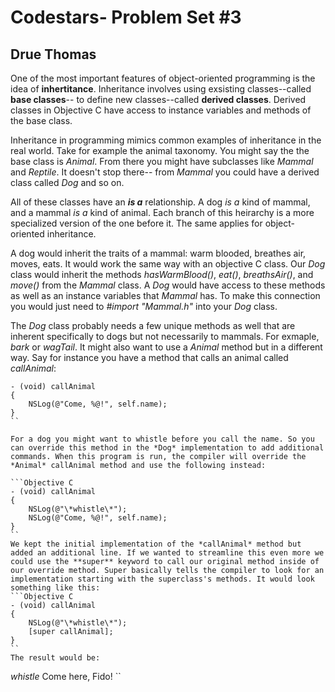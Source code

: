 # Codestars- Problem Set #3
## Drue Thomas

One of the most important features of object-oriented programming is the idea of **inhertitance**. Inheritance involves using exsisting classes--called **base classes**-- to define new classes--called **derived classes**. Derived classes in Objective C have access to instance variables and methods of the base class.  

Inheritance in programming mimics common examples of inheritance in the real world. Take for example the animal taxonomy.  You might say the the base class is *Animal*. From there you might have subclasses like *Mammal* and *Reptile*. It doesn't stop there-- from *Mammal* you could have a derived class called *Dog* and so on. 

All of these classes have an ***is a*** relationship. A dog *is a* kind of mammal, and a mammal *is a* kind of animal. Each branch of this heirarchy is a more specialized version of the one before it. The same applies for object-oriented inheritance. 

A dog would inherit the traits of a mammal: warm blooded, breathes air, moves, eats. It would work the same way with an objective C class. Our *Dog* class would inherit the methods *hasWarmBlood()*, *eat()*, *breathsAir()*, and *move()* from the *Mammal* class. A *Dog* would have access to these methods as well as an instance variables that *Mammal* has. To make this connection you would just need to *#import "Mammal.h"* into your *Dog* class.

The *Dog* class probably needs a few unique methods as well that are inherent specifically to dogs but not necessarily to mammals. For exmaple, *bark* or *wagTail*. It might also want to use a *Animal* method but in a different way. Say for instance you have a method that calls an animal called *callAnimal*:

```Objective C
- (void) callAnimal
{
    NSLog(@"Come, %@!", self.name);
}
``

For a dog you might want to whistle before you call the name. So you can override this method in the *Dog* implementation to add additional commands. When this program is run, the compiler will override the *Animal* callAnimal method and use the following instead:

```Objective C
- (void) callAnimal
{
    NSLog(@"\*whistle\*");
    NSLog(@"Come, %@!", self.name);
}
``
We kept the initial implementation of the *callAnimal* method but added an additional line. If we wanted to streamline this even more we could use the **super** keyword to call our original method inside of our override method. Super basically tells the compiler to look for an implementation starting with the superclass's methods. It would look something like this:
```Objective C
- (void) callAnimal
{
    NSLog(@"\*whistle\*");
    [super callAnimal];
}
``
The result would be:

```
*whistle*
Come here, Fido!
``